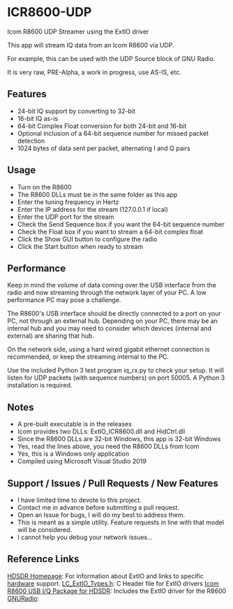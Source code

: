 # ICR8600-UDP
Icom R8600 UDP Streamer using the ExtIO driver

This app will stream IQ data from an Icom R8600 via UDP.

For example, this can be used with the UDP Source block of GNU Radio.

It is very raw, PRE-Alpha, a work in progress, use AS-IS, etc.

## Features
- 24-bit IQ support by converting to 32-bit
- 16-bit IQ as-is
- 64-bit Complex Float conversion for both 24-bit and 16-bit
- Optional inclusion of a 64-bit sequence number for missed packet detection
- 1024 bytes of data sent per packet, alternating I and Q pairs

## Usage
- Turn on the R8600
- The R8600 DLLs must be in the same folder as this app
- Enter the tuning frequency in Hertz
- Enter the IP address for the stream (127.0.0.1 if local)
- Enter the UDP port for the stream
- Check the Send Sequence box if you want the 64-bit sequence number
- Check the Float box if you want to stream a 64-bit complex float
- Click the Show GUI button to configure the radio
- Click the Start button when ready to stream

## Performance
Keep in mind the volume of data coming over the USB interface from the radio and now streaming through the network layer of your PC.  A low performance PC may pose a challenge.

The R8600's USB interface should be directly connected to a port on your PC, not through an external hub.  Depending on your PC, there may be an internal hub and you may need to consider which devices (internal and external) are sharing that hub.

On the network side, using a hard wired gigabit ethernet connection is recommended, or keep the streaming internal to the PC.

Use the included Python 3 test program iq_rx.py to check your setup.  It will listen for UDP packets (with sequence numbers) on port 50005.  A Python 3 installation is required.

## Notes
- A pre-built executable is in the releases
- Icom provides two DLLs: ExtIO_ICR8600.dll and HidCtrl.dll
- Since the R8600 DLLs are 32-bit Windows, this app is 32-bit Windows
- Yes, read the lines above, you need the R8600 DLLs from Icom
- Yes, this is a Windows only application
- Compiled using Microsoft Visual Studio 2019

## Support / Issues / Pull Requests / New Features
- I have limited time to devote to this project.
- Contact me in advance before submitting a pull request.
- Open an Issue for bugs, I will do my best to address them.
- This is meant as a simple utility. Feature requests in line with that model will be considered. 
- I cannot help you debug your network issues...

## Reference Links
[HDSDR Homepage](http://www.hdsdr.de/): For information about ExtIO and links to specific [hardware](http://www.hdsdr.de/hardware.html) support.
[LC_ExtIO_Types.h](http://www.hdsdr.de/download/LC_ExtIO_Types.h): C Header file for ExtIO drivers
[Icom R8600 USB I/Q Package for HDSDR](https://www.icomjapan.com/support/firmware_driver/1972/): Includes the ExtIO driver for the R8600
[GNURadio](https://www.gnuradio.org/): 
